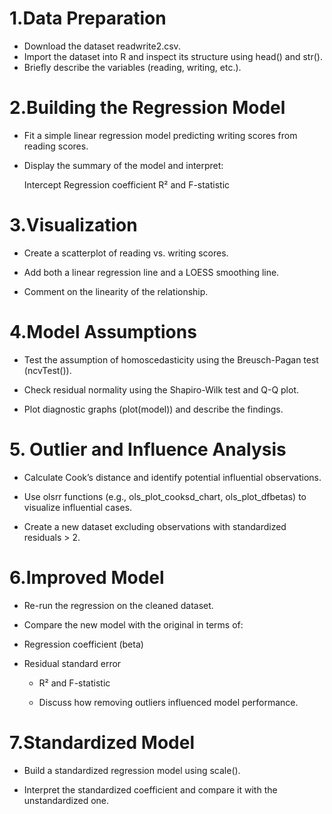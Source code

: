 # 1.Data Preparation

  - Download the dataset readwrite2.csv.
  - Import the dataset into R and inspect its structure using head() and str().
  - Briefly describe the variables (reading, writing, etc.).

# 2.Building the Regression Model

  - Fit a simple linear regression model predicting writing scores from reading scores.
  
  - Display the summary of the model and interpret:
  
    Intercept
    Regression coefficient
    R² and F-statistic

# 3.Visualization

  - Create a scatterplot of reading vs. writing scores.

  - Add both a linear regression line and a LOESS smoothing line.

  - Comment on the linearity of the relationship.

# 4.Model Assumptions

  - Test the assumption of homoscedasticity using the Breusch-Pagan test (ncvTest()).

  - Check residual normality using the Shapiro-Wilk test and Q-Q plot.

  - Plot diagnostic graphs (plot(model)) and describe the findings.

# 5. Outlier and Influence Analysis

  - Calculate Cook’s distance and identify potential influential observations.

  - Use olsrr functions (e.g., ols_plot_cooksd_chart, ols_plot_dfbetas) to visualize influential cases.

  - Create a new dataset excluding observations with standardized residuals > 2.

# 6.Improved Model

  - Re-run the regression on the cleaned dataset.

  - Compare the new model with the original in terms of:

  - Regression coefficient (beta)

  - Residual standard error

    - R² and F-statistic

    - Discuss how removing outliers influenced model performance.

# 7.Standardized Model

  - Build a standardized regression model using scale().

  - Interpret the standardized coefficient and compare it with the unstandardized one.


